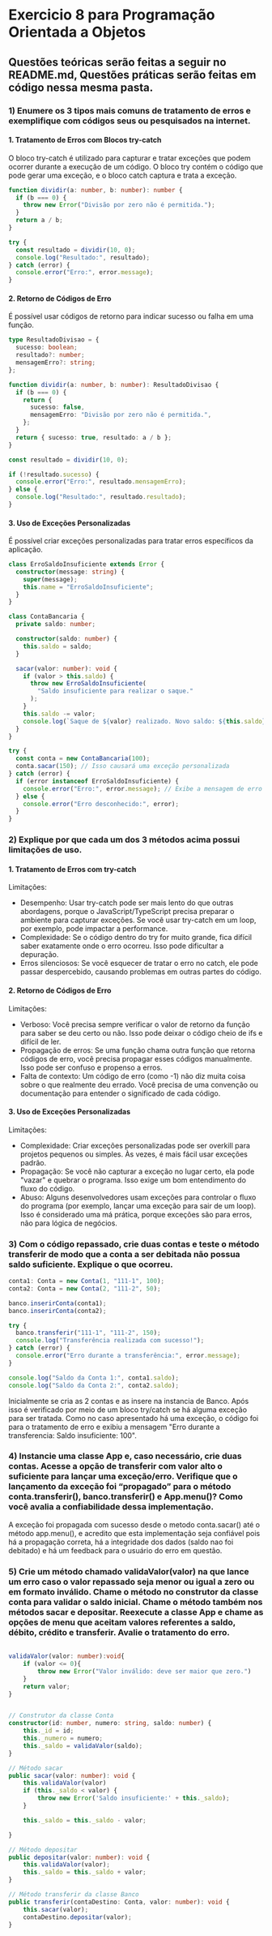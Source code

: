 # Exercicio 8 para Programação Orientada a Objetos

## Questões teóricas serão feitas a seguir no README.md, Questões práticas serão feitas em código nessa mesma pasta.

### 1) Enumere os 3 tipos mais comuns de tratamento de erros e exemplifique com códigos seus ou pesquisados na internet.

#### 1. Tratamento de Erros com Blocos try-catch

O bloco try-catch é utilizado para capturar e tratar exceções que podem ocorrer durante a execução de um código. O bloco try contém o código que pode gerar uma exceção, e o bloco catch captura e trata a exceção.

```typescript
function dividir(a: number, b: number): number {
  if (b === 0) {
    throw new Error("Divisão por zero não é permitida.");
  }
  return a / b;
}

try {
  const resultado = dividir(10, 0);
  console.log("Resultado:", resultado);
} catch (error) {
  console.error("Erro:", error.message);
}
```

#### 2. Retorno de Códigos de Erro

É possível usar códigos de retorno para indicar sucesso ou falha em uma função.

```typescript
type ResultadoDivisao = {
  sucesso: boolean;
  resultado?: number;
  mensagemErro?: string;
};

function dividir(a: number, b: number): ResultadoDivisao {
  if (b === 0) {
    return {
      sucesso: false,
      mensagemErro: "Divisão por zero não é permitida.",
    };
  }
  return { sucesso: true, resultado: a / b };
}

const resultado = dividir(10, 0);

if (!resultado.sucesso) {
  console.error("Erro:", resultado.mensagemErro);
} else {
  console.log("Resultado:", resultado.resultado);
}
```

#### 3. Uso de Exceções Personalizadas

É possível criar exceções personalizadas para tratar erros específicos da aplicação.

```typescript
class ErroSaldoInsuficiente extends Error {
  constructor(message: string) {
    super(message);
    this.name = "ErroSaldoInsuficiente";
  }
}

class ContaBancaria {
  private saldo: number;

  constructor(saldo: number) {
    this.saldo = saldo;
  }

  sacar(valor: number): void {
    if (valor > this.saldo) {
      throw new ErroSaldoInsuficiente(
        "Saldo insuficiente para realizar o saque."
      );
    }
    this.saldo -= valor;
    console.log(`Saque de ${valor} realizado. Novo saldo: ${this.saldo}`);
  }
}

try {
  const conta = new ContaBancaria(100);
  conta.sacar(150); // Isso causará uma exceção personalizada
} catch (error) {
  if (error instanceof ErroSaldoInsuficiente) {
    console.error("Erro:", error.message); // Exibe a mensagem de erro
  } else {
    console.error("Erro desconhecido:", error);
  }
}
```

### 2) Explique por que cada um dos 3 métodos acima possui limitações de uso.

#### 1. Tratamento de Erros com try-catch

Limitações:

- Desempenho: Usar try-catch pode ser mais lento do que outras abordagens, porque o JavaScript/TypeScript precisa preparar o ambiente para capturar exceções. Se você usar try-catch em um loop, por exemplo, pode impactar a performance.
- Complexidade: Se o código dentro do try for muito grande, fica difícil saber exatamente onde o erro ocorreu. Isso pode dificultar a depuração.
- Erros silenciosos: Se você esquecer de tratar o erro no catch, ele pode passar despercebido, causando problemas em outras partes do código.

#### 2. Retorno de Códigos de Erro

Limitações:

- Verboso: Você precisa sempre verificar o valor de retorno da função para saber se deu certo ou não. Isso pode deixar o código cheio de ifs e difícil de ler.
- Propagação de erros: Se uma função chama outra função que retorna códigos de erro, você precisa propagar esses códigos manualmente. Isso pode ser confuso e propenso a erros.
- Falta de contexto: Um código de erro (como -1) não diz muita coisa sobre o que realmente deu errado. Você precisa de uma convenção ou documentação para entender o significado de cada código.

#### 3. Uso de Exceções Personalizadas

Limitações:

- Complexidade: Criar exceções personalizadas pode ser overkill para projetos pequenos ou simples. Às vezes, é mais fácil usar exceções padrão.
- Propagação: Se você não capturar a exceção no lugar certo, ela pode "vazar" e quebrar o programa. Isso exige um bom entendimento do fluxo do código.
- Abuso: Alguns desenvolvedores usam exceções para controlar o fluxo do programa (por exemplo, lançar uma exceção para sair de um loop). Isso é considerado uma má prática, porque exceções são para erros, não para lógica de negócios.

### 3) Com o código repassado, crie duas contas e teste o método transferir de modo que a conta a ser debitada não possua saldo suficiente. Explique o que ocorreu.

```typescript
conta1: Conta = new Conta(1, "111-1", 100);
conta2: Conta = new Conta(2, "111-2", 50);

banco.inserirConta(conta1);
banco.inserirConta(conta2);

try {
  banco.transferir("111-1", "111-2", 150);
  console.log("Transferência realizada com sucesso!");
} catch (error) {
  console.error("Erro durante a transferência:", error.message);
}

console.log("Saldo da Conta 1:", conta1.saldo);
console.log("Saldo da Conta 2:", conta2.saldo);
```

Inicialmente se cria as 2 contas e as insere na instancia de Banco. Após isso é verificado por meio de um bloco try/catch se há alguma exceção para ser tratada. Como no caso apresentado há uma exceção, o código foi para o tratamento de erro e exibiu a mensagem "Erro durante a transferencia: Saldo insuficiente: 100".

### 4) Instancie uma classe App e, caso necessário, crie duas contas. Acesse a opção de transferir com valor alto o suficiente para lançar uma exceção/erro. Verifique que o lançamento da exceção foi “propagado” para o método conta.transferir(), banco.transferir() e App.menu()? Como você avalia a confiabilidade dessa implementação.

A exceção foi propagada com sucesso desde o metodo conta.sacar() até o método app.menu(), e acredito que esta implementação seja confiável pois há a propagação correta, há a integridade dos dados (saldo nao foi debitado) e há um feedback para o usuário do erro em questão.

### 5) Crie um método chamado validaValor(valor) na que lance um erro caso o valor repassado seja menor ou igual a zero ou em formato inválido. Chame o método no construtor da classe conta para validar o saldo inicial. Chame o método também nos métodos sacar e depositar. Reexecute a classe App e chame as opções de menu que aceitam valores referentes a saldo, débito, crédito e transferir. Avalie o tratamento do erro.

```typescript

validaValor(valor: number):void{
    if (valor <= 0){
        throw new Error("Valor inválido: deve ser maior que zero.")
    }
    return valor;
}


// Construtor da classe Conta
constructor(id: number, numero: string, saldo: number) {
    this._id = id;
    this._numero = numero;
    this._saldo = validaValor(saldo);
}

// Método sacar
public sacar(valor: number): void {
    this.validaValor(valor)
    if (this._saldo < valor) {
        throw new Error('Saldo insuficiente:' + this._saldo);
    }

    this._saldo = this._saldo - valor;

}

// Método depositar
public depositar(valor: number): void {
    this.validaValor(valor);
    this._saldo = this._saldo + valor;
}

// Método transferir da classe Banco
public transferir(contaDestino: Conta, valor: number): void {
    this.sacar(valor);
    contaDestino.depositar(valor);
}
```
